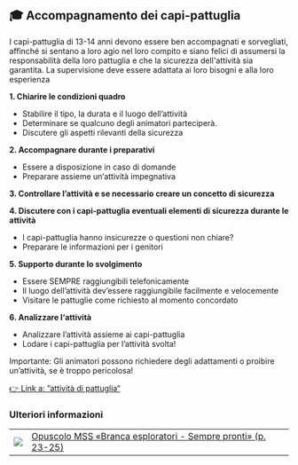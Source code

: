 🎓 Accompagnamento dei capi-pattuglia
-------------------------------------
I capi-pattuglia di 13-14 anni devono essere ben accompagnati e sorvegliati, affinché si sentano a loro agio nel loro compito e siano felici di assumersi la responsabilità della loro pattuglia e che la sicurezza dell'attività sia garantita.
La supervisione deve essere adattata ai loro bisogni e alla loro esperienza

**1. Chiarire le condizioni quadro**

- Stabilire il tipo, la durata e il luogo dell’attività
- Determinare se qualcuno degli animatori parteciperà.
- Discutere gli aspetti rilevanti della sicurezza

**2. Accompagnare durante i preparativi**

- Essere a disposizione in caso di domande
- Preparare assieme un‘attività impegnativa

**3. Controllare l’attività e se necessario creare un concetto di sicurezza**

**4. Discutere con i capi-pattuglia eventuali elementi di sicurezza durante le attività**

- I  capi-pattuglia hanno insicurezze o questioni non chiare?
- Preparare le informazioni per i genitori

**5. Supporto durante lo svolgimento**

- Essere SEMPRE raggiungibili telefonicamente
- Il luogo dell’attività dev’essere raggiungibile facilmente e velocemente
- Visitare le pattuglie come richiesto al momento concordato

**6. Analizzare l‘attività**

- Analizzare l’attività assieme ai capi-pattuglia
- Lodare i capi-pattuglia per l’attività svolta!

Importante: Gli animatori possono richiedere degli adattamenti o proibire un’attività, se è troppo pericolosa!

[👉 Link a: ”attività di pattuglia“](/article/13)

### Ulteriori informazioni
| | |
|---|---|
| [![](images/piktos/6_Stufen.png)][1] | [Opuscolo MSS «Branca esploratori - Sempre pronti» (p. 23-25)][1] |

[1]: https://issuu.com/pbs-msds-mss/docs/2134.01.it_cudesch_pfadistufenbrosc